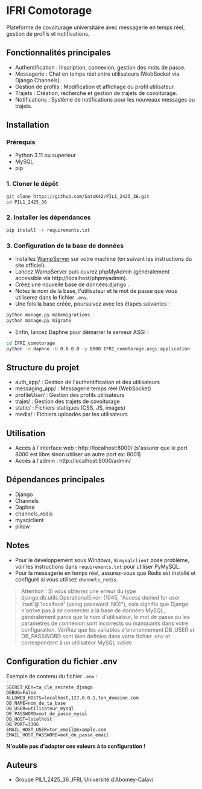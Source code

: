 # IFRI Comotorage

Plateforme de covoiturage universitaire avec messagerie en temps réel, gestion de profils et notifications.

## Fonctionnalités principales

- Authentification : Inscription, connexion, gestion des mots de passe.
- Messagerie : Chat en temps réel entre utilisateurs (WebSocket via Django Channels).
- Gestion de profils : Modification et affichage du profil utilisateur.
- Trajets : Création, recherche et gestion de trajets de covoiturage.
- Notifications : Système de notifications pour les nouveaux messages ou trajets.

## Installation

### Prérequis

- Python 3.11 ou supérieur
- MySQL 
- pip

### 1. Cloner le dépôt

```bash
git clone https://github.com/SatoK42/PIL1_2425_36.git
cd PIL1_2425_36
```

### 2. Installer les dépendances

```bash
pip install -r requirements.txt
```

### 3. Configuration de la base de données

- Installez [WampServer](https://sourceforge.net/projects/wampserver/) sur votre machine (en suivant les instructions du site officiel).
- Lancez WampServer puis ouvrez phpMyAdmin (généralement accessible via http://localhost/phpmyadmin).
- Créez une nouvelle base de données:django .
- Notez le nom de la base, l'utilisateur et le mot de passe que vous utiliserez dans le fichier `.env`.
- Une fois la base créée, poursuivez avec les étapes suivantes :

```bash
python manage.py makemigrations
python manage.py migrate
```

- Enfin, lancez Daphne pour démarrer le serveur ASGI :

```bash
cd IFRI_comotorage
python -m daphne -b 0.0.0.0 -p 8000 IFRI_comotorage.asgi:application
```

## Structure du projet

- auth_app/ : Gestion de l'authentification et des utilisateurs
- messaging_app/ : Messagerie temps réel (WebSocket)
- profileUser/ : Gestion des profils utilisateurs
- trajet/ : Gestion des trajets de covoiturage
- static/ : Fichiers statiques (CSS, JS, images)
- media/ : Fichiers uploadés par les utilisateurs

## Utilisation

- Accès à l'interface web : http://localhost:8000/ (s'assurer que le port 8000 est libre sinon utiliser un autre port ex: 8001)
- Accès à l'admin : http://localhost:8000/admin/

## Dépendances principales

- Django
- Channels
- Daphne
- channels_redis
- mysqlclient
- pillow

## Notes

- Pour le développement sous Windows, si `mysqlclient` pose problème, voir les instructions dans `requirements.txt` pour utiliser PyMySQL.
- Pour la messagerie en temps réel, assurez-vous que Redis est installé et configuré si vous utilisez `channels_redis`.

> Attention :
> Si vous obtenez une erreur du type
> django.db.utils.OperationalError: (1045, "Access denied for user 'root'@'localhost' (using password: NO)"),
> cela signifie que Django n'arrive pas à se connecter à la base de données MySQL, généralement parce que le nom d'utilisateur, le mot de passe ou les paramètres de connexion sont incorrects ou manquants dans votre configuration.
>Vérifiez que les variables d'environnement DB_USER et DB_PASSWORD sont bien définies dans votre fichier .env et correspondent à un utilisateur MySQL valide.

## Configuration du fichier .env


Exemple de contenu du fichier `.env` :

```
SECRET_KEY=ta_cle_secrete_django
DEBUG=False
ALLOWED_HOSTS=localhost,127.0.0.1,ton_domaine.com
DB_NAME=nom_de_ta_base
DB_USER=utilisateur_mysql
DB_PASSWORD=mot_de_passe_mysql
DB_HOST=localhost
DB_PORT=3306
EMAIL_HOST_USER=ton_email@example.com
EMAIL_HOST_PASSWORD=mot_de_passe_email
```

**N'oublie pas d'adapter ces valeurs à ta configuration !**


## Auteurs

- Groupe PIL1_2425_36 ,IFRI, Université d'Abomey-Calavi